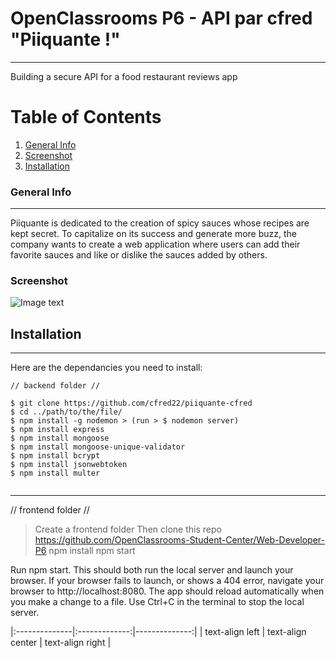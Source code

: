 # OpenClassrooms P6 - API par cfred "Piiquante !"
***
Building a secure API for a food restaurant reviews app

# Table of Contents
1. [General Info](#general-info)
2. [Screenshot](#Screenshot)
2. [Installation](#installation)


### General Info
***
Piiquante is dedicated to the creation of spicy sauces whose recipes are kept
secret. To capitalize on its success and generate more buzz, the company
wants to create a web application where users can add
their favorite sauces and like or dislike the sauces added by others.

### Screenshot
![Image text](<img src="https://user.oc-static.com/upload/2021/07/29/16275605596354_PiiquanteLogo.png" alt="Deux piments rouges dans dans un bol, avec le nom en rouge ">)

## Installation
***
Here are the dependancies you need to install:
```
// backend folder //

$ git clone https://github.com/cfred22/piiquante-cfred
$ cd ../path/to/the/file/
$ npm install -g nodemon > (run > $ nodemon server)
$ npm install express
$ npm install mongoose
$ npm install mongoose-unique-validator
$ npm install bcrypt
$ npm install jsonwebtoken
$ npm install multer


```
***
// frontend folder //

> Create a frontend folder
> Then clone this repo https://github.com/OpenClassrooms-Student-Center/Web-Developer-P6
> npm install
> npm start

Run npm start. This should both run the local server and launch your browser.
If your browser fails to launch, or shows a 404 error, navigate your browser to http://localhost:8080.
The app should reload automatically when you make a change to a file.
Use Ctrl+C in the terminal to stop the local server.

|:--------------|:-------------:|--------------:|
| text-align left | text-align center | text-align right |